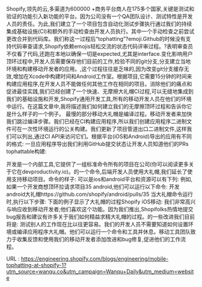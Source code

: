 Shopify,领先的云,多渠道为600000 +商务平台商人在175多个国家,关键是测试和验证的功能引入新功能的平台。因为公司没有一个QA团队设计、测试特性是开发人员的责任。为此,我们建立了一个项目包含自动化测试步骤执行通过我们的持续集成基础设施(CI)和额外的手动检查由开发人员执行。其中一个手动检查之前尝试更改合并到代码库。我们称这一过程后“tophatting”?emoji.Github的时候没有支持代码审查请求,Shopify依赖emojis轻松交流的状态代码评审过程。?表明审查员不仅看了代码,还跑在本地以确保一切是expected,尤其是interface.变化影响用户顶环过程中,开发人员需要保存他们目前的工作,检验不同的git分支,分支建立当地环境和构建移动开发者的应用。,这个过程往往是乏味的,因为改变git分支缓存无效,增加在Xcode中构建时间和Android工作室。根据项目,它需要15分钟的时间来构建应用程序,在开发人员不能做任何其他工作在相同的项目。消除他们的痛点和促进最佳实践,我们已经创建了一个快速、无摩擦大礼帽CI过程,可以无缝地集成到我们的基础设施和开发,Shopify通用开发工具,所有的移动开发人员在他们的环境中运行。在这篇文章中,我将描述我们如何建立我们的无摩擦顶环过程和告诉你它是什么样子的一个例子。 
 最慢的部分移动大礼帽是编译过程。移动开发者来加快我们跳过编译步骤。我们已经在CI构建应用程序,所以我们创建应用程序二进制文件可在一次性环境运行的公关构建。我们更新了项目管道出口二进制文件,这样我们可以列出,通过CI API来访问它们。根据平台(iOS和Android)导出的应用有不同的格式: 
 一旦应用程序导出我们利用GitHub提交状态让开发人员知道他们的PRs tophattable构建: 
  
 开发是一个内部工具,它提供了一组标准命令所有的项目在公司(你可以阅读更多关于它在devproductivity.io)。的一个命令,后端开发人员使用大礼帽,我们延长了使用支持移动项目。命令的样子: 
 可以是ios和android平台和资源可以有下列: 
 例如,如果一个开发商想顶环拉请求项目35 android,他们可以运行以下命令: 
 开发android大礼帽https://github.com/shopify/android/pulls/35 
 当大礼帽命令运行时,执行以下步骤: 
 下面的例子显示了大礼帽的过程Shopify iOS移动: 
 我们非常高兴与响应收到移动开发者;他们喜欢这个功能。因为我们推出,Shopifolks热情地提交bug报告和建议有许多关于我们如何精益求精大礼帽的过程。的一些改进我们目前将是: 
 测试别人的工作现在比以往更容易。我们的开发人员不需要知道如何设置环境或编译应用程序大礼帽。他们可以运行一个命令和工具并休息。移动工具团队致力于收集反馈和使用我们的移动开发者添加改进和bug修复,促进他们的工作流程。 
  
   
  URL : https://engineering.shopify.com/blogs/engineering/mobile-tophatting-at-shopify-1?utm_source=wanqu.co&utm_campaign=Wanqu+Daily&utm_medium=website